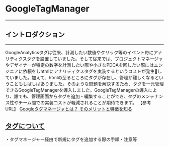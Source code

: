 # GoogleTagManager
---

## イントロダクション
---
GoogleAnalyticsタグは従来、計測したい数値やクリック等のイベント毎にアナリティクスタグを設置していました。そして従来では、プロジェクトマネージャやデザイナーが特定の数字を計測したい際や小さなPDCAを回したい際にはエンジニアに依頼をしhtmlにアナリティクスタグを実装するというコストが発生していました。加えて、htmlの至るところにタグが存在し、管理が難しくなるということもしばしばありました。そのような問題を解決するため、タグを一元管理できるGoogleTagManagerを導入しました。GoogleTagManagerの導入により、誰でも、管理画面からタグを追加・編集することができ、タグのメンテナンス性やチーム間での実装コストが軽減されることが期待できます。
【参考URL】
[Googleタグマネージャとは？ そのメリットと特徴を知る](http://web-tan.forum.impressrd.jp/e/2014/12/24/18964)

<h2><a id="user-content-タグについて" class="anchor" href="#タグについて" aria-hidden="true"><span class="octicon octicon-link"></span></a><a href="https://github.com/sho0110/GoogleTagManager/blob/master/tag.md">タグについて</a></h2>
・タグマネージャー経由で新規にタグを追加する際の手順・注意等